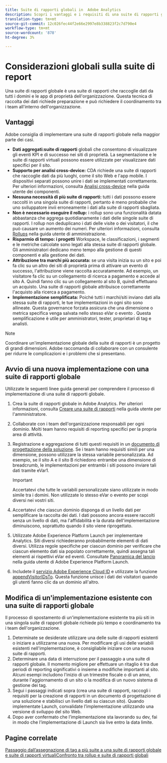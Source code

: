 ```yaml
---
title: Suite di rapporti globali in  Adobe Analytics
description: Scopri i vantaggi e i requisiti di una suite di rapporti globale.
translation-type: tm+mt
source-git-commit: 12c026fec44f2e66e2997e8b338823f2c7d790e4
workflow-type: tm+mt
source-wordcount: '878'
ht-degree: 3%

---
```



# Considerazioni globali sulla suite di report

Una suite di rapporti globale è una suite di rapporti che raccoglie dati da tutti i domini e le app di proprietà dell&#39;organizzazione. Questa tecnica di raccolta dei dati richiede preparazione e può richiedere il coordinamento tra i team all&#39;interno dell&#39;organizzazione.

## Vantaggi

 Adobe consiglia di implementare una suite di rapporti globale nella maggior parte dei casi.

* **Dati aggregati:suite di rapporti** globali che consentono di visualizzare gli eventi KPI e di successo nei siti di proprietà. La segmentazione e le suite di rapporti virtuali possono essere utilizzate per visualizzare dati specifici per il sito.
* **Supporto per analisi cross-device:** CDA richiede una suite di rapporti che raccoglie dati da più luoghi, come il sito Web e l&#39;app mobile. I dispositivi separati possono unire i dati se implementati correttamente. Per ulteriori informazioni, consulta [Analisi cross-device](../../components/cda/overview.md) nella guida utente dei componenti.
* **Nessuna necessità di più suite di rapporti:** tutti i dati possono essere raccolti in una singola suite di rapporti, pertanto è meno probabile che uno sviluppatore invii erroneamente i dati alla suite di rapporti sbagliata.
* **Non è necessario eseguire il rollup:** i rollup sono una funzionalità datata abbastanza che aggrega quotidianamente i dati delle singole suite di rapporti. I rollup non deduplicano i dati delle visite o dei visitatori, il che può causare un aumento dei numeri. Per ulteriori informazioni, consulta [Rollups](../../admin/c-manage-report-suites/rollup-report-suite.md) nella guida utente di amministrazione.
* **Risparmio di tempo: i progetti** Workspace, le classificazioni, i segmenti e le metriche calcolate sono legati alla stessa suite di rapporti globale. Gli amministratori dedicano meno tempo alla gestione di questi componenti e alla gestione dei dati.
* **Attribuzione tra marchi più accurata:** se una visita inizia su un sito e poi fa clic su un altro dei siti di proprietà prima di attivare un evento di successo, l&#39;attribuzione viene raccolta accuratamente. Ad esempio, un visitatore fa clic su un collegamento di ricerca a pagamento e accede al sito A. Quindi fanno clic su un collegamento al sito B, quindi effettuano un acquisto. Una suite di rapporti globale attribuisce correttamente l&#39;acquisto alla ricerca a pagamento.
* **Implementazione semplificata:** Poiché tutti i marchi/siti inviano dati alla stessa suite di rapporti, le tue implementazioni in ogni sito sono allineate. Questa governance forzata assicura che una dimensione o metrica specifica venga salvata nello stesso eVar o evento . Questa semplificazione è utile per amministratori, tester, proprietari di tag e analisti.

>[!NOTE]
>
>Coordinare un&#39;implementazione globale della suite di rapporti è un progetto di grandi dimensioni.  Adobe raccomanda di collaborare con un consulente per ridurre le complicazioni e i problemi che si presentano.

## Avvio di una nuova implementazione con una suite di rapporti globale

Utilizzate le seguenti linee guida generali per comprendere il processo di implementazione di una suite di rapporti globale.

1. Crea la suite di rapporti globale in  Adobe Analytics. Per ulteriori informazioni, consulta [Creare una suite di rapporti](../../admin/admin-console/create-report-suite.md) nella guida utente per l&#39;amministratore.
1. Collaborate con i team dell&#39;organizzazione responsabili per ogni dominio. Molti team hanno requisiti di reporting specifici per la propria area di attività.
1. Registrazione e aggregazione di tutti questi requisiti in un [documento di progettazione della soluzione](solution-design.md). Se i team hanno requisiti simili per una dimensione, possono utilizzare la stessa variabile personalizzata. Ad esempio, se il sito A e il sito B richiedono entrambe una dimensione di breadcrumb, le implementazioni per entrambi i siti possono inviare tali dati tramite  eVar1.

   >[!IMPORTANT]
   >
   >Accertatevi che tutte le variabili personalizzate siano utilizzate in modo simile tra i domini. Non utilizzate lo stesso eVar o evento  per scopi diversi nei vostri siti.
1. Accertatevi che ciascun dominio disponga di un livello dati per semplificare la raccolta dei dati. I dati possono ancora essere raccolti senza un livello di dati, ma l&#39;affidabilità e la durata dell&#39;implementazione diminuiscono, soprattutto quando il sito viene riprogettato.
1. Utilizzate  Adobe Experience Platform Launch per implementare Analytics. Siti diversi richiederanno probabilmente elementi di dati diversi. Utilizza regole specifiche per ciascun dominio per verificare che ciascun elemento dati sia popolato correttamente, quindi assegna tali elementi ai rispettivi eVar ed eventi. Consultate [Panoramica del lancio](https://docs.adobe.com/content/help/it-IT/launch/using/overview.html) nella guida  utente di Adobe Experience Platform Launch.
1. Includete il [servizio Adobe Experience Cloud ID](https://docs.adobe.com/content/help/it-IT/id-service/using/home.html) e utilizzate la funzione [appendVisitorIDsTo](https://docs.adobe.com/content/help/it-IT/id-service/using/id-service-api/methods/appendvisitorid.html). Questa funzione unisce i dati dei visitatori quando gli utenti fanno clic da un dominio all&#39;altro.

## Modifica di un&#39;implementazione esistente con una suite di rapporti globale

Il processo di spostamento di un&#39;implementazione esistente tra più siti in una singola suite di rapporti globale richiede più tempo e coordinamento tra i team dell&#39;organizzazione.

1. Determinate se desiderate utilizzare una delle suite di rapporti esistenti o iniziare a utilizzarne una nuova. Per modificare gli usi delle variabili esistenti nell&#39;implementazione, è consigliabile iniziare con una nuova suite di rapporti.
2. Determinare una data di interruzione per il passaggio a una suite di rapporti globale. Il momento migliore per effettuare un ritaglio è tra due periodi di reporting significativi o insieme a modifiche importanti al sito. Alcuni esempi includono l&#39;inizio di un trimestre fiscale o di un anno, durante l&#39;aggiornamento di un sito o la modifica di un nuovo sistema di gestione dei tag.
3. Segui i passaggi indicati sopra (crea una suite di rapporti, raccogli i requisiti per la creazione di rapporti in un documento di progettazione di una soluzione e stabilisci un livello dati su ciascun sito). Quando implementate Launch, convalidate l’implementazione utilizzando una versione di sviluppo del sito Web.
4. Dopo aver confermato che l’implementazione sta lavorando su dev, fai in modo che l’implementazione di Launch sia live entro la data limite.

## Pagine correlate

[Passaggio dall’assegnazione di tag a più suite a una suite di rapporti globale e ](../../components/vrs/vrs-considerations.md)
[suite di rapporti virtualiConfronto tra rollup e suite di rapporti globali](../../admin/c-manage-report-suites/rollup-report-suite.md)
